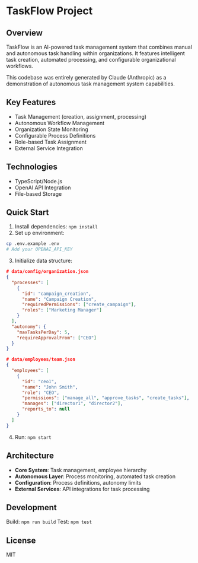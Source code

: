 # TaskFlow Project

## Overview
TaskFlow is an AI-powered task management system that combines manual and autonomous task handling within organizations. It features intelligent task creation, automated processing, and configurable organizational workflows.

This codebase was entirely generated by Claude (Anthropic) as a demonstration of autonomous task management system capabilities.

## Key Features
- Task Management (creation, assignment, processing)
- Autonomous Workflow Management
- Organization State Monitoring
- Configurable Process Definitions
- Role-based Task Assignment
- External Service Integration

## Technologies
- TypeScript/Node.js
- OpenAI API Integration
- File-based Storage

## Quick Start
1. Install dependencies: `npm install`
2. Set up environment: 
```bash
cp .env.example .env
# Add your OPENAI_API_KEY
```
3. Initialize data structure:
```json
# data/config/organization.json
{
  "processes": [
    {
      "id": "campaign_creation",
      "name": "Campaign Creation",
      "requiredPermissions": ["create_campaign"],
      "roles": ["Marketing Manager"]
    }
  ],
  "autonomy": {
    "maxTasksPerDay": 5,
    "requireApprovalFrom": ["CEO"]
  }
}

# data/employees/team.json
{
  "employees": [
    {
      "id": "ceo1",
      "name": "John Smith",
      "role": "CEO",
      "permissions": ["manage_all", "approve_tasks", "create_tasks"],
      "manages": ["director1", "director2"],
      "reports_to": null
    }
  ]
}
```
4. Run: `npm start`

## Architecture
- **Core System**: Task management, employee hierarchy
- **Autonomous Layer**: Process monitoring, automated task creation
- **Configuration**: Process definitions, autonomy limits
- **External Services**: API integrations for task processing

## Development
Build: `npm run build`
Test: `npm test`

## License
MIT